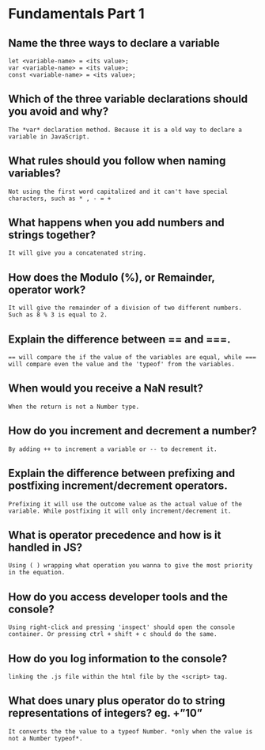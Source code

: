 # Fundamentals Part 1 

## Name the three ways to declare a variable
    let <variable-name> = <its value>;
    var <variable-name> = <its value>;
    const <variable-name> = <its value>;
## Which of the three variable declarations should you avoid and why?
    The *var* declaration method. Because it is a old way to declare a variable in JavaScript.
## What rules should you follow when naming variables?
    Not using the first word capitalized and it can't have special characters, such as * , - = + 
## What happens when you add numbers and strings together?
    It will give you a concatenated string. 
## How does the Modulo (%), or Remainder, operator work?
    It will give the remainder of a division of two different numbers. Such as 8 % 3 is equal to 2. 
## Explain the difference between == and ===.
    == will compare the if the value of the variables are equal, while === will compare even the value and the 'typeof' from the variables.
## When would you receive a NaN result?
    When the return is not a Number type.
## How do you increment and decrement a number?
    By adding ++ to increment a variable or -- to decrement it.
## Explain the difference between prefixing and postfixing increment/decrement operators.
    Prefixing it will use the outcome value as the actual value of the variable. While postfixing it will only increment/decrement it. 
## What is operator precedence and how is it handled in JS?
    Using ( ) wrapping what operation you wanna to give the most priority in the equation.
## How do you access developer tools and the console?
    Using right-click and pressing 'inspect' should open the console container. Or pressing ctrl + shift + c should do the same.
## How do you log information to the console?
    linking the .js file within the html file by the <script> tag.
## What does unary plus operator do to string representations of integers? eg. +”10”
    It converts the the value to a typeof Number. *only when the value is not a Number typeof*.